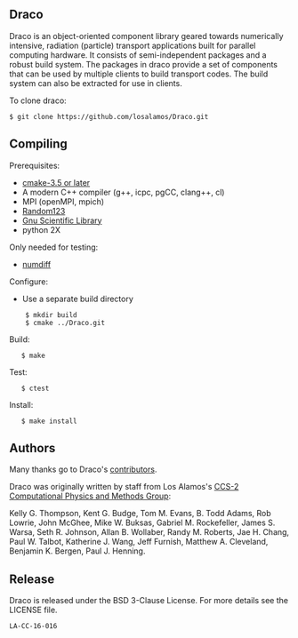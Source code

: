 Draco
----------------

Draco is an object-oriented component library geared towards
numerically intensive, radiation (particle) transport applications
built for parallel computing hardware.  It consists of
semi-independent packages and a robust build system.  The packages in
draco provide a set of components that can be used by multiple clients
to build transport codes.  The build system can also be extracted for
use in clients.

To clone draco:

    $ git clone https://github.com/losalamos/Draco.git

Compiling
----------------

Prerequisites:

* [cmake-3.5 or later](https://cmake.org/download/)
* A modern C++ compiler (g++, icpc, pgCC, clang++, cl)
* MPI (openMPI, mpich)
* [Random123](https://www.deshawresearch.com/downloads/download_random123.cgi)
* [Gnu Scientific Library](http://www.gnu.org/software/gsl/)
* python 2X

Only needed for testing:
* [numdiff](https://www.nongnu.org/numdiff)

Configure:
* Use a separate build directory
```
    $ mkdir build
    $ cmake ../Draco.git
```

Build:
```
   $ make
```
Test:
```
   $ ctest
```
Install:
```
   $ make install
```

Authors
----------------
Many thanks go to Draco's [contributors](https://github.com/losalamos/Draco/graphs/contributors).

Draco was originally written by staff from Los Alamos's [CCS-2 Computational Physics and Methods Group](http://www.lanl.gov/org/padste/adtsc/computer-computational-statistical-sciences/computational-physics-methods/index.php):

 Kelly G. Thompson, Kent G. Budge, Tom M. Evans, B. Todd Adams,
 Rob Lowrie, John McGhee, Mike W. Buksas, Gabriel M. Rockefeller,
 James S. Warsa, Seth R. Johnson, Allan B. Wollaber, Randy M. Roberts,
 Jae H. Chang, Paul W. Talbot, Katherine J. Wang, Jeff Furnish,
 Matthew A. Cleveland, Benjamin K. Bergen, Paul J. Henning.

Release
----------------

Draco is released under the BSD 3-Clause License. For more details see the
LICENSE file.

```LA-CC-16-016```
